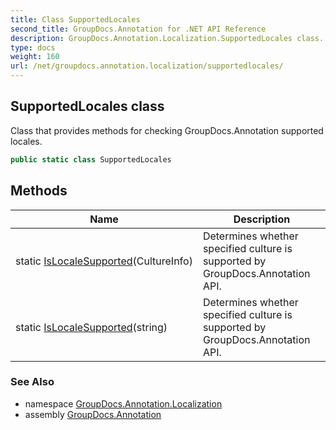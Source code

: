 ```yaml
---
title: Class SupportedLocales
second_title: GroupDocs.Annotation for .NET API Reference
description: GroupDocs.Annotation.Localization.SupportedLocales class. Class that provides methods for checking GroupDocs.Annotation supported locales
type: docs
weight: 160
url: /net/groupdocs.annotation.localization/supportedlocales/
---
```

## SupportedLocales class

Class that provides methods for checking GroupDocs.Annotation supported locales.

```csharp
public static class SupportedLocales
```

## Methods

| Name | Description |
| --- | --- |
| static [IsLocaleSupported](../../groupdocs.annotation.localization/supportedlocales/islocalesupported/#islocalesupported)(CultureInfo) | Determines whether specified culture is supported by GroupDocs.Annotation API. |
| static [IsLocaleSupported](../../groupdocs.annotation.localization/supportedlocales/islocalesupported/#islocalesupported_1)(string) | Determines whether specified culture is supported by GroupDocs.Annotation API. |

### See Also

* namespace [GroupDocs.Annotation.Localization](../../groupdocs.annotation.localization/)
* assembly [GroupDocs.Annotation](../../)


